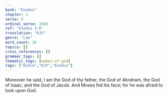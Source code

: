 ```yaml
---
book: "Exodus"
chapter: 3
verse: 6
ordinal_verse: 1586
ref: "Exodus 3:6"
translation: "KJV"
genre: "Law"
word_count: 36
topics: []
cross_references: []
grammar_tags: []
thematic_tags: [names-of-god]
tags: ["Bible","KJV","Exodus"]
---
```

Moreover he said, I am the God of thy father, the God of Abraham, the God of Isaac, and the God of Jacob. And Moses hid his face; for he was afraid to look upon God.
